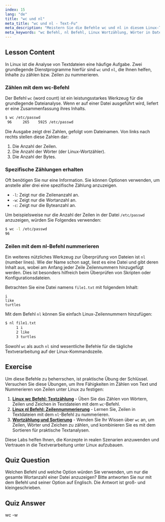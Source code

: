 ```yaml
---
index: 15
lang: "de"
title: "wc und nl"
meta_title: "wc und nl - Text-Fu"
meta_description: "Meistern Sie die Befehle wc und nl in diesem Linux-Tutorial. Erfahren Sie, wie Sie eine Linux-Wortzählung durchführen, Zeilennummern zu Dateien hinzufügen und grundlegende Datei-Analysen durchführen. Ein perfekter Leitfaden für Anfänger zur Verbesserung ihrer Kommandozeilen-Fähigkeiten."
meta_keywords: "wc Befehl, nl Befehl, Linux Wortzählung, Wörter in Datei zählen Linux, Linux Zeilennummern, nl Befehl Linux, Datei-Analyse, Textverarbeitung Linux, Linux Kommandozeile, Linux Tutorial für Anfänger"
---
```


## Lesson Content

In Linux ist die Analyse von Textdateien eine häufige Aufgabe. Zwei grundlegende Dienstprogramme hierfür sind `wc` und `nl`, die Ihnen helfen, Inhalte zu zählen bzw. Zeilen zu nummerieren.

### Zählen mit dem wc-Befehl

Der Befehl `wc` (word count) ist ein leistungsstarkes Werkzeug für die grundlegende Dateianalyse. Wenn er auf einer Datei ausgeführt wird, liefert er eine Zusammenfassung ihres Inhalts.

```bash
$ wc /etc/passwd
 96     265    5925 /etc/passwd
```

Die Ausgabe zeigt drei Zahlen, gefolgt vom Dateinamen. Von links nach rechts stellen diese Zahlen dar:

1. Die Anzahl der Zeilen.
2. Die Anzahl der Wörter (der Linux-Wortzähler).
3. Die Anzahl der Bytes.

### Spezifische Zählungen erhalten

Oft benötigen Sie nur eine Information. Sie können Optionen verwenden, um anstelle aller drei eine spezifische Zählung anzuzeigen.

- `-l`: Zeigt nur die Zeilenanzahl an.
- `-w`: Zeigt nur die Wortanzahl an.
- `-c`: Zeigt nur die Byteanzahl an.

Um beispielsweise nur die Anzahl der Zeilen in der Datei `/etc/passwd` anzuzeigen, würden Sie Folgendes verwenden:

```bash
$ wc -l /etc/passwd
96
```

### Zeilen mit dem nl-Befehl nummerieren

Ein weiteres nützliches Werkzeug zur Überprüfung von Dateien ist `nl` (number lines). Wie der Name schon sagt, liest es eine Datei und gibt deren Inhalt aus, wobei am Anfang jeder Zeile Zeilennummern hinzugefügt werden. Dies ist besonders hilfreich beim Überprüfen von Skripten oder Konfigurationsdateien.

Betrachten Sie eine Datei namens `file1.txt` mit folgendem Inhalt:

```plaintext
i
like
turtles
```

Mit dem Befehl `nl` können Sie einfach Linux-Zeilennummern hinzufügen:

```bash
$ nl file1.txt
     1 i
     2 like
     3 turtles
```

Sowohl `wc` als auch `nl` sind wesentliche Befehle für die tägliche Textverarbeitung auf der Linux-Kommandozeile.

## Exercise

Um diese Befehle zu beherrschen, ist praktische Übung der Schlüssel. Versuchen Sie diese Übungen, um Ihre Fähigkeiten im Zählen von Text und Nummerieren von Zeilen unter Linux zu festigen:

1. **[Linux wc Befehl: Textzählung](https://labex.io/de/labs/linux-linux-wc-command-text-counting-219200)** - Üben Sie das Zählen von Wörtern, Zeilen und Zeichen in Textdateien mit dem `wc`-Befehl.
2. **[Linux nl Befehl: Zeilennummerierung](https://labex.io/de/labs/linux-linux-nl-command-line-numbering-210988)** - Lernen Sie, Zeilen in Textdateien mit dem `nl`-Befehl zu nummerieren.
3. **[Wortzählung und Sortierung](https://labex.io/de/labs/linux-word-count-and-sorting-388125)** - Wenden Sie Ihr Wissen über `wc` an, um Zeilen, Wörter und Zeichen zu zählen, und kombinieren Sie es mit dem Sortieren für praktische Textanalysen.

Diese Labs helfen Ihnen, die Konzepte in realen Szenarien anzuwenden und Vertrauen in die Textverarbeitung unter Linux aufzubauen.

## Quiz Question

Welchen Befehl und welche Option würden Sie verwenden, um nur die gesamte Wortanzahl einer Datei anzuzeigen? Bitte antworten Sie nur mit dem Befehl und seiner Option auf Englisch. Die Antwort ist groß- und kleingeschrieben.

## Quiz Answer

wc -w
